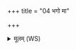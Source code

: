 +++
title = "04 भगो मा"

+++
<details><summary>मूलम् (WS)</summary>

भगो मा प्रातरवतु भगो माध्यन्दिनं परि ।  
अपराह्णे वयं भगं वास इव परि दध्महे ॥ ७ ॥
</details>